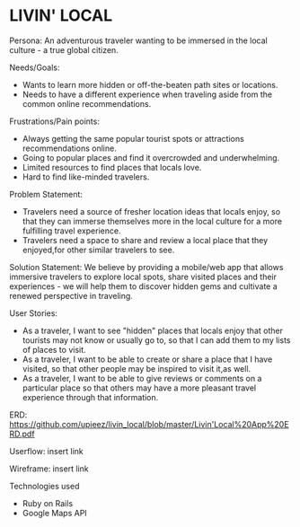 # LIVIN' LOCAL

Persona:
An adventurous traveler wanting to be immersed in the local culture - a true global citizen.

Needs/Goals:
- Wants to learn more hidden or off-the-beaten path sites or locations.
- Needs to have a different experience when traveling aside from the common online recommendations.

Frustrations/Pain points:
- Always getting the same popular tourist spots or attractions recommendations online.
- Going to popular places and find it overcrowded and underwhelming.
- Limited resources to find places that locals love.
- Hard to find like-minded travelers.

Problem Statement:
- Travelers need a source of fresher location ideas that locals enjoy, so that they can immerse themselves more in the local culture for a more fulfilling travel experience.
- Travelers need a space to share and review a local place that they enjoyed,for other similar travelers to see.

Solution Statement:
We believe by providing a mobile/web app that allows immersive travelers to explore local spots, share visited places and their experiences - we will help them to discover hidden gems and cultivate a renewed perspective in traveling.

User Stories:
- As a traveler, I want to see "hidden" places that locals enjoy that other tourists may not know or usually go to, so that I can add them to my lists of places to visit.
- As a traveler, I want to be able to create or share a place that I have visited, so that other people may be inspired to visit it,as well.
- As a traveler, I want to be able to give reviews or comments on a particular place so that others may have a more pleasant travel experience through that information.


ERD:
https://github.com/upieez/livin_local/blob/master/Livin'Local%20App%20ERD.pdf

Userflow:
insert link

Wireframe:
insert link


Technologies used

* Ruby on Rails
* Google Maps API

